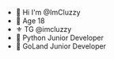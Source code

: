 - 👋 Hi I'm @ImCluzzy
- 👀 Age 18
- ⚜️ TG @imcluzzy
- 📖 Python Junior Developer
- 💬 GoLand Junior Developer
